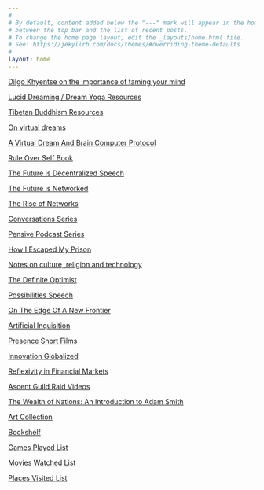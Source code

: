 ```yaml
---
#
# By default, content added below the "---" mark will appear in the home page
# between the top bar and the list of recent posts.
# To change the home page layout, edit the _layouts/home.html file.
# See: https://jekyllrb.com/docs/themes/#overriding-theme-defaults
#
layout: home
---
```


[Dilgo Khyentse on the importance of taming your mind](/khyentsetamemind)
<br>

[Lucid Dreaming / Dream Yoga Resources](/dreams)
<br>

[Tibetan Buddhism Resources](/tibetanbuddhism)
<br>

[On virtual dreams](/virtualdreams)
<br>

[A Virtual Dream And Brain Computer Protocol](/networkwhitepaper)
<br>

[Rule Over Self Book](/ruleoverself)
<br>

[The Future is Decentralized Speech](/stanfordshapers) 
<br>

[The Future is Networked](/futurenetworked)
<br>

[The Rise of Networks](/riseofnetworks)
<br>

[Conversations Series](/conversations)
<br>

[Pensive Podcast Series](/pensive)
<br>

[How I Escaped My Prison](/thinkerprison)
<br>

[Notes on culture, religion and technology](/lincolnthiel)
<br>

[The Definite Optimist](/definiteoptimist)
<br>

[Possibilities Speech](/possibilities)
<br>

[On The Edge Of A New Frontier](/edgenewfrontier)
<br>

[Artificial Inquisition](/artificialinquisition)
<br>

[Presence Short Films](/presence)
<br>

[Innovation Globalized](/innovationglobalized)
<br>

[Reflexivity in Financial Markets](/reflexivity)
<br>

[Ascent Guild Raid Videos](/ascentguild)
<br>

[The Wealth of Nations: An Introduction to Adam Smith](/adamsmith)
<br>

<a href="https://photos.app.goo.gl/Yk3KEZGj9Dd2FnDe9">Art Collection</a>
<br>

<a href="https://www.goodreads.com/review/list/95737422?shelf=read&sort=date_added">Bookshelf</a>
<br>

<a href="https://www.imdb.com/list/ls567765043">Games Played List</a>
<br>

<a href="https://www.imdb.com/user/ur85826373/watchlist?sort=date_added%2Cdesc&view=detail">Movies Watched List</a>
<br>

<a href="https://maps.app.goo.gl/vmtWzydsvTrD4k5t5">Places Visited List</a>
<br>


